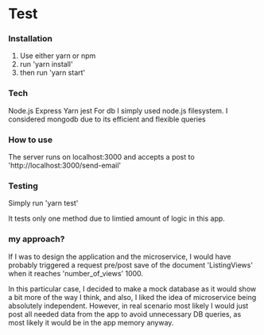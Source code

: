 # Test


### Installation
1. Use either yarn or npm
2. run 'yarn install'
3. then run 'yarn start'

### Tech
Node.js
Express 
Yarn 
jest
For db I simply used node.js filesystem. I considered mongodb due to its efficient and flexible queries



### How to use
The server runs on localhost:3000 and accepts a post to 'http://localhost:3000/send-email'


### Testing
Simply run 'yarn test'

It tests only one method due to limtied amount of logic in this app.

### my approach?
If I was to design the application and the microservice, I would have probably triggered a request pre/post save of the document 'ListingViews' when it reaches 'number_of_views' 1000. 

In this particular case, I decided to make a mock database as it would show a bit more of the way I think, and also, I liked the idea of microservice being absolutely independent.
However, in real scenario most likely I would just post all needed data from the app to avoid unnecessary DB queries, as most likely it would be in the app memory anyway.

